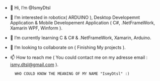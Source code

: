 - 👋 Hi, I’m @IsmyDtsl
- 👀 I’m interested in roboticx( ARDUINO ), Desktop Developemnt Application & Mobile Developement Application ( C#, .NetFrameWork, Xamarin WPF, Winform ).
- 🌱 I’m currently learning C & C# & .NetFrameWork, Xamarin, Arduino.
- 💞️ I’m looking to collaborate on ( Finishing My projects ).
- 📫 How to reach me ( You could contact me on my adresse email : ismy.dtsl@gmail.com ).

		WHO COULD KNOW THE MEANING OF MY NAME "IsmyDtsl" :)

<!---
IsmyDtsl/IsmyDtsl is a ✨ special ✨ repository because its `README.md` (this file) appears on your GitHub profile.
You can click the Preview link to take a look at your changes.
--->
